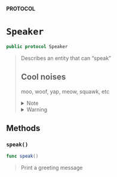 **PROTOCOL**

# `Speaker`

```swift
public protocol Speaker
```

> Describes an entity that can “speak”
>
> ## Cool noises
>
>
> moo, woof, yap, meow, squawk, etc
>
>
>
> <details><summary markdown="span">Note</summary>
>
>
>
> Name must be fun!
>
> </details>
>
>
>
> <details><summary markdown="span">Warning</summary>
>
>
>
> Nyan Nyan Nyan Nyan Nyan
>
> </details>
>
>

## Methods
### `speak()`

```swift
func speak()
```

> Print a greeting message
